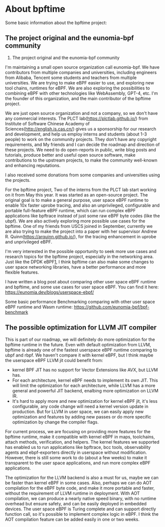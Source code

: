 # About bpftime

Some basic information about the bpftime project:

## The project original and the eunomia-bpf community

1. The project original and the eunomia-bpf community

I'm maintaining a small open source organization call eunomia-bpf. We
have contributors from multiple companies and universities, including
engineers from Alibaba, Tencent some students and teachers from
multiple universities. We are trying to make eBPF easier to use, and
exploring new tool chains, runtimes for eBPF. We are also exploring
the possibilities to combining eBPF with other technologies like
WebAssembly, GPT-4, etc. I'm the founder of this organization, and the
main contributor of the bpftime project.

We are just open source organization and not a company, so we don't
have any commercial interests. The PLCT
lab(<https://plctlab.github.io/>) from Institute of Software Chinese
Academy of Sciences(<http://english.is.cas.cn/>) gives us a sponsorship
for our research and development, and help us employ
interns and students (about 1-3 people) to work on the community
projects. They don't have any copyright requirements, and My friends
and I can decide the roadmap and direction of these projects. We need
to do open-reports in public, write blog posts and tutorials, produce
better and useful open source software, make contributions to the
upstream projects, to make the community well-known and enhancing
reputations.

I also received some donations from some companies and universities
using the projects.

For the bpftime project, Two of the interns from the PLCT lab start
working on it from May this year. It was started as an open-source
project. The original goal is to make a general purpose, user space
eBPF runtime to enable 10x faster uprobe tracing, and also an
unprivileged, configurable and portable full-feature eBPF runtime,
which can run complex eBPF applications like bpftrace instead of just
some raw eBPF byte codes (like the ubpf). We are also actively
exploring more possible use cases for the bpftime. One of my friends
from USCS joined in September, currently we are also trying to make
the project into a paper with her supervisor Andrew R.
Quinn(<https://arquinn.github.io/>), for the tracing enhancement in
uprobe and unprivileged eBPF.

I'm very interested in the possible opportunity to seek more use cases
and research topics for the bpftime project, especially in the
networking area. Just like the DPDK eBPF[1], I think bpftime can also
make some changes to user space networking libraries, have a better
performance and more flexible features.

I have written a blog post about comparing other user space eBPF
runtime and bpftime, and some use cases for user space eBPF. You can
find it here: <https://eunomia.dev/blogs/userspace-ebpf/>

Some basic performance Benchmarking comparing with other user space
eBPF runtime and Wasm runtime:
<https://github.com/eunomia-bpf/bpf-benchmark>

[1]: <https://www.dpdk.org/wp-content/uploads/sites/35/2018/10/pm-07-DPDK-BPFu6.pdf>

## The possible optimization for LLVM JIT compiler

This is part of our roadmap, we will definitely do more optimization
for the bpftime runtime in the future. Even with default optimization
from LLVM, bpftime is already one of the fastest userspace eBPF
runtime comparing to ubpf and rbpf. We haven't compare it with kernel
eBPF, but I think maybe the userspace eBPF LLVM jit could benefit
from:

- kernel BPF JIT has no support for Vector Extensions like AVX, but LLVM has.
- For each architecture, kernel eBPF needs to implement its own JIT.
This will limit the optimization for each architecture, while LLVM has
a more general and powerful JIT backend, enalbing more optimization on
LLVM IR.
- It's hard to apply more and new optimization for kernel eBPF jit,
it's less configurable, any code change will need a kernel version
update in production. But for LLVM in user space, we can easily apply
new optimization and features by adding new passes or do more specific
optimization by change the compiler flags.

For current process, we are focusing on providing more features for
the bpftime runtime, make it compatible with kernel eBPF in maps,
toolchains, attach methods, verification, and helpers. The kernel
features we supported has enabled us to run applications like
bpftrace, bcc tools, observability agents and ebpf-exporters directly
in userspace without modification. However, there is still some work
to do (about a few weeks) to make it transparent to the user space
applications, and run more complex eBPF applications.

The optimization for the LLVM backend is also a must for us, maybe we
can be faster than kernel eBPF in some cases. Also, perhaps we can do
AOT compilation for the eBPF byte code, and make it more portable and
faster, without the requirement of LLVM runtime in deployment. With
AOT compilation, we can produce a nearly native speed binary, with no
runtime overhead but ensure safety, and can be easily deployed in
embedded devices. The user space eBPF is Turing complete and can
support directly function call, so it's possible to implement complex
logic in eBPF. I think the AOT compilation feature can be added easily
in one or two weeks.
